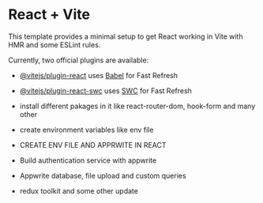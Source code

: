 # React + Vite

This template provides a minimal setup to get React working in Vite with HMR and some ESLint rules.

Currently, two official plugins are available:

- [@vitejs/plugin-react](https://github.com/vitejs/vite-plugin-react/blob/main/packages/plugin-react/README.md) uses [Babel](https://babeljs.io/) for Fast Refresh
- [@vitejs/plugin-react-swc](https://github.com/vitejs/vite-plugin-react-swc) uses [SWC](https://swc.rs/) for Fast Refresh



- install different pakages in it like react-router-dom, hook-form and many other 

- create environment variables like env file
- CREATE ENV FILE AND APPRWITE IN REACT 
- Build authentication service with appwrite
- Appwrite database, file upload and custom queries
- redux toolkit and some other update